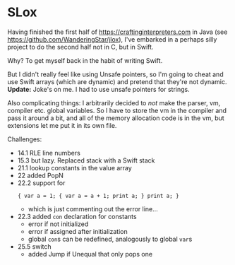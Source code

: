 #  SLox

Having finished the first half of https://craftinginterpreters.com in Java (see https://github.com/WanderingStar/jlox),
I've embarked in a perhaps silly project to do the second half not in C, but in Swift.

Why? To get myself back in the habit of writing Swift.

But I didn't really feel like using Unsafe pointers, so I'm going to cheat and use Swift arrays (which are dynamic) and pretend that they're not dynamic. **Update:** Joke's on me. I had to use unsafe pointers for strings.

Also complicating things: I arbitrarily decided to _not_ make the parser, vm, compiler etc. global variables. So I have to store the vm in the compiler and pass it around a bit, and all of the memory allocation code is in the vm, but extensions let me put it in its own file.

Challenges:
- 14.1 RLE line numbers
- 15.3 but lazy. Replaced stack with a Swift stack
- 21.1 lookup constants in the value array
- 22 added PopN
- 22.2 support for
    ```
    { var a = 1; { var a = a + 1; print a; } print a; }
    ```
    - which is just commenting out the error line...
- 22.3 added `con` declaration for constants
    - error if not initialized
    - error if assigned after initialization
    - global `con`s can be redefined, analogously to global `var`s
- 25.5 switch
    - added Jump if Unequal that only pops one
